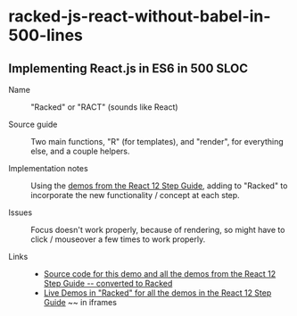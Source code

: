 # racked-js-react-without-babel-in-500-lines

Implementing React.js in ES6 in 500 SLOC
-----

<dl>
  <dt>Name
  <dd><p>"Racked" or "RACT" (sounds like React)
  <dt>Source guide
  <dd><p>Two main functions, "R" (for templates), and "render", for everything else, and a couple helpers.</dd>
  <dt>Implementation notes
  <dd><p>Using the <a href=https://reactjs.org/docs/hello-world.html>demos from the React 12 Step Guide</a>, adding to "Racked" to incorporate the new functionality / concept at each step.</dd>
  <dt>Issues
  <dd><p>Focus doesn't work properly, because of rendering, so might have to click / mouseover a few times to work properly. </dd>
  <dt>Links
  <dd>
    <ul>
      <li><a href="https://github.com/dosyago-coder-0/racked-js-react-without-babel-in-500-lines">Source code for this demo and all the demos from the React 12 Step Guide -- converted to Racked</a></li>
      <li><a href=https://dosyago-coder-0.github.io/racked-js-react-without-babel-in-500-lines/>Live Demos in "Racked" for all the demos in the React 12 Step Guide</a> ~~ in iframes</li>
     </ul>
  </dd>
</dl>
